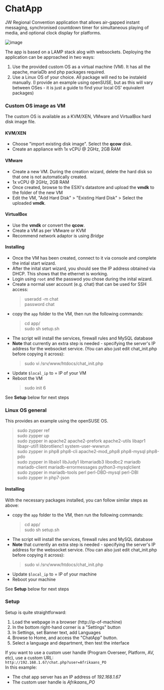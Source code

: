# ChatApp

JW Regional Convention application that allows air-gapped instant messaging, synchronised countdown timer for simultaneous playing of media, and optional clock display for platforms.

![image](https://github.com/b-venter/ChatApp/assets/52171108/b316a8ba-2a96-4c9e-b3db-39a1fc8a123c)


The app is based on a LAMP stack alog with websockets. Deploying the application can be approached in two ways:
1. Use the provided custom OS as a virtual machine (VM). It has all the apache, mariaDb and php packages required.
2. Use a Linux OS of your choice. All package will ned to be instaleld manually. (I provide an example using openSUSE, but as this will vary between OSes - it is just a guide to find your local OS' equivalent packages)

### Custom OS image as VM
The custom OS is available as a KVM/XEN, VMware and VirtualBox hard disk image file.
#### KVM/XEN
* Choose "import existing disk image". Select the **qcow** disk.
* Create an appliance with 1x vCPU @ 2GHz, 2GB RAM
#### VMware
* Create a new VM. During the creation wizard, delete the hard disk so that one is not automatically created.
* 1x vCPU @ 2GHz, 2GB RAM
* Once created, browse to the ESXI's datastore and upload the **vmdk** to the folder of the new VM
* Edit the VM, "Add Hard Disk" > "Existing Hard Disk" > Select the uploaded **vmdk**.
#### VirtualBox
* Use the **vmdk** or convert the **qcow**.
* Create a VM as per VMware or KVM
* Recommend network adaptor is using *Bridge*
#### Installing
 - Once the VM has been created, connect to it via console and complete the intial start wizard.
 - After the inital start wizard, you should see the IP address obtained via DHCP. This shows that the ethernet is working.
 - Login using `root` and the passwod you chose during the inital wizard.
 - Create a normal user account (e.g. chat) that can be used for SSH access:
   >useradd -m chat  
   >password chat
 - copy the `app` folder to the VM, then run the following commands:
   >cd app/  
   >sudo sh setup.sh
 - The script will install the services, firewall rules and MySQL database
 - **Note** that currently an extra step is needed - specifying the server's IP address for the websocket service. (You can also just edit chat_init.php before copying it across):
   >sudo vi /srv/www/htdocs/chat_init.php
 - Update `$local_ip` to = IP of your VM
 - Reboot the VM
   >sudo init 6

See **Setup** below for next steps

### Linux OS general
This provides an example using the openSUSE OS.  
>sudo zypper ref  
>sudo zypper up  
>sudo zypper in apache2 apache2-prefork apache2-utils libapr1 libapr-util1 libbrotlienc1 system-user-wwwrun  
>sudo zypper in php8 php8-cli apache2-mod_php8 php8-mysql php8-pdo  
>sudo zypper in libaio1 libJudy1 libmariadb3 libodbc2 mariadb mariadb-client mariadb-errormessages python3-mysqlclient  
>sudo zypper in mariadb-tools perl perl-DBD-mysql perl-DBI  
>sudo zypper in php7-json  
#### Installing
With the necessary packages installed, you can follow similar steps as above:
 - copy the `app` folder to the VM, then run the following commands:
   >cd app/  
   >sudo sh setup.sh
 - The script will install the services, firewall rules and MySQL database
 - **Note** that currently an extra step is needed - specifying the server's IP address for the websocket service. (You can also just edit chat_init.php before copying it across):
   >sudo vi /srv/www/htdocs/chat_init.php
 - Update `$local_ip` to = IP of your machine
 - Reboot your machine

See **Setup** below for next steps

### Setup
Setup is quite straightforward:
1. Load the webpage in a browser (http://ip-of-machine)
2. In the bottom right-hand corner is a "Settings" button
3. In Settings, set Banner text, add Languages
4. Browse to Home, and access the "ChatApp" button.
5. Select a language and department, then test the interface

If you want to use a custom user handle (Program Overseer, Platform, AV, etc), use a custom URL:  
`http://192.168.1.67/chat.php?user=Afrikaans_PO`  
In this example:
* The chat app server has an IP address of *192.168.1.67*
* The custom user handle is *Afrikaans_PO*
